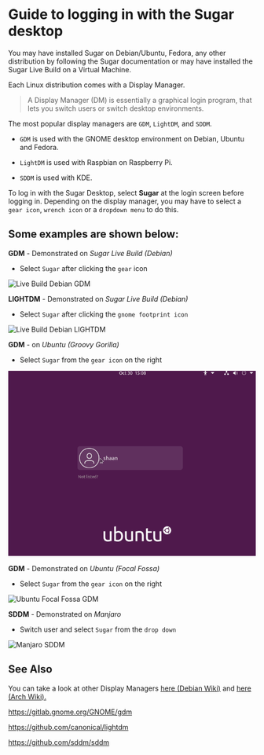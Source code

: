 # Guide to logging in with the Sugar desktop

  

You may have installed Sugar on Debian/Ubuntu, Fedora, any other distribution by following the Sugar documentation or may have installed the Sugar Live Build on a Virtual Machine.

  

Each Linux distribution comes with a Display Manager. 

> A Display Manager (DM) is essentially a graphical login program, that
> lets you switch users or switch desktop environments.

The most popular display managers are `GDM`, `LightDM`, and `SDDM`.

* `GDM` is used with the GNOME desktop environment on Debian, Ubuntu and Fedora.

* `LightDM` is used with Raspbian on Raspberry Pi.

* `SDDM` is used with KDE.

To log in with the Sugar Desktop, select **Sugar** at the login screen before logging in.  Depending on the display manager, you may have to select a `gear icon`, `wrench icon` or a `dropdown menu` to do this.

  

## Some examples are shown below:

  

**GDM** - Demonstrated on *Sugar Live Build (Debian)*

* Select `Sugar` after clicking the `gear` icon

![Live Build Debian GDM](images/gdm3-sugar-live-build.gif)

**LIGHTDM** - Demonstrated on *Sugar Live Build (Debian)*

* Select `Sugar` after clicking the `gnome footprint icon`

![Live Build Debian LIGHTDM](images/lightdm-sugar-live-build.gif)

  

**GDM** - on *Ubuntu (Groovy Gorilla)*

* Select `Sugar` from the `gear icon` on the right

![Ubuntu Groovy Gorilla GDM](images/gdm3-ubuntu-20.10.gif)

**GDM** - Demonstrated on *Ubuntu (Focal Fossa)*

* Select `Sugar` from the `gear icon` on the right

![Ubuntu Focal Fossa GDM](images/gdm3-ubuntu-20.04.gif)
  

**SDDM** - Demonstrated on *Manjaro*

* Switch user and select `Sugar` from the `drop down`

![Manjaro SDDM](images/sddm-manjaro.gif)


## See Also

You can take a look at other Display Managers [here (Debian Wiki)](https://wiki.debian.org/DisplayManager) and [here (Arch Wiki).](https://wiki.archlinux.org/index.php/Display_manager)

https://gitlab.gnome.org/GNOME/gdm

https://github.com/canonical/lightdm

https://github.com/sddm/sddm
